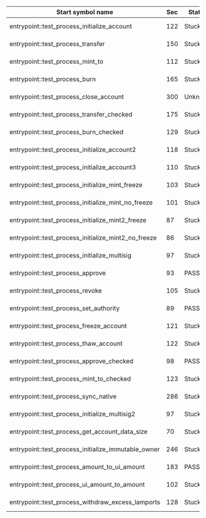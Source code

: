 | Start symbol name                                   | Sec | Status  | Steps   |                                                          |
|-----------------------------------------------------|-----|---------|---------|----------------------------------------------------------|
| entrypoint::test_process_initialize_account         | 122 | Stuck   | 283     | AggregateKindRawPtr with offset/cast thunk               |
| entrypoint::test_process_transfer                   | 150 | Stuck   | 208     | BUG wrong projection (Deref of Aggregate)                |
| entrypoint::test_process_mint_to                    | 112 | Stuck   | 114     | BUG wrong projection (Deref of Aggregate)                |
| entrypoint::test_process_burn                       | 165 | Stuck   | 605     | AggregateKindRawPtr with offset/cast thunk               |
| entrypoint::test_process_close_account              | 300 | Unknown | 231     | non-det branches with #selectBlock                       |
| entrypoint::test_process_transfer_checked           | 175 | Stuck   | 208     | BUG wrong projection (Deref of Aggregate)                |
| entrypoint::test_process_burn_checked               | 129 | Stuck   | 333     | AggregateKindRawPtr with offset thunk                    |
| entrypoint::test_process_initialize_account2        | 118 | Stuck   | 286     | AggregateKindRawPtr with offset/cast thunk               |
| entrypoint::test_process_initialize_account3        | 110 | Stuck   | 286     | AggregateKindRawPtr with offset/cast thunk               |
| entrypoint::test_process_initialize_mint_freeze     | 103 | Stuck   | 278     | AggregateKindRawPtr with offset/cast thunk               |
| entrypoint::test_process_initialize_mint_no_freeze  | 101 | Stuck   | 278     | AggregateKindRawPtr with offset/cast thunk               |
| entrypoint::test_process_initialize_mint2_freeze    | 87  | Stuck   | 118     | call to function 200099 (black_box intr)                 |
| entrypoint::test_process_initialize_mint2_no_freeze | 86  | Stuck   | 118     | call to function 200099 (black_box intr)                 |
| entrypoint::test_process_initialize_multisig        | 97  | Stuck   | 649     | Bug wrong projection (Deref of Constant)                 |
| entrypoint::test_process_approve                    | 93  | PASSED  | 373     | returns ProgramError::Custom(12)                         |
| entrypoint::test_process_revoke                     | 105 | Stuck   | 292     | AggregateKindRawPtr with offset/cast thunk               |
| entrypoint::test_process_set_authority              | 89  | PASSED  | 210     | returns ProgramError::Custom(12)                         |
| entrypoint::test_process_freeze_account             | 121 | Stuck   | 329     | AggregateKindRawPtr with offset/cast thunk               |
| entrypoint::test_process_thaw_account               | 122 | Stuck   | 325     | AggregateKindRawPtr with offset/cast thunk               |
| entrypoint::test_process_approve_checked            | 98  | PASSED  | 373     | returns ProgramError::Custom(12)                         |
| entrypoint::test_process_mint_to_checked            | 123 | Stuck   | 114     | BUG wrong projection (Deref of Aggregate)                |
| entrypoint::test_process_sync_native                | 286 | Stuck   | 416     | call to function 500952 (raw_eq intr)                     |
| entrypoint::test_process_initialize_multisig2       | 97  | Stuck   | 645     | call to function 200099 (black_box intr)                 |
| entrypoint::test_process_get_account_data_size      | 70  | Stuck   | 224     | call to function 500952 (raw_eq intr)                     |
| entrypoint::test_process_initialize_immutable_owner | 246 | Stuck   | 497     | AggregateKindRawPtr with offset/cast thunk               |
| entrypoint::test_process_amount_to_ui_amount        | 183 | PASSED  | 373     | returns ProgramError::Custom(12)                         |
| entrypoint::test_process_ui_amount_to_amount        | 102 | Stuck   | 44      | call to function 500385 (core::str::converts::from_utf8) |
| entrypoint::test_process_withdraw_excess_lamports   | 128 | Stuck   | 327     | AggregateKindRawPtr with offset/cast thunk               |
